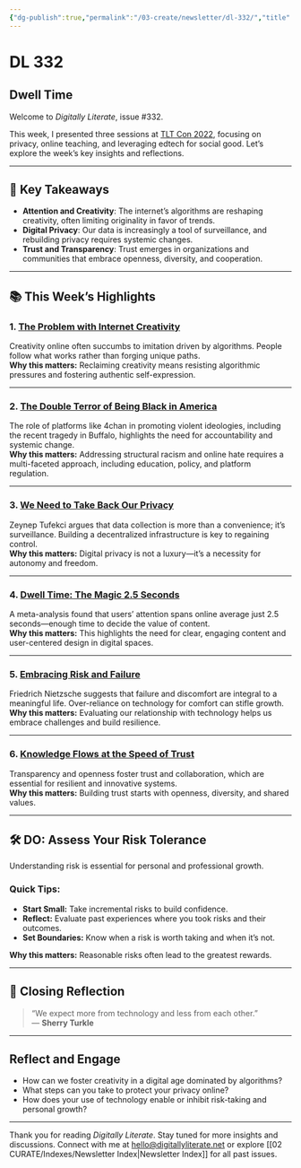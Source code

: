 ```yaml
---
{"dg-publish":true,"permalink":"/03-create/newsletter/dl-332/","title":"Dwell Time","tags":["4chan","attention","privacy","race","racism","risk","technology","transparency","trust"]}
---
```



# DL 332

## Dwell Time  

Welcome to _Digitally Literate_, issue #332.  

This week, I presented three sessions at [TLT Con 2022](https://tlt.cofc.edu/tltcon/), focusing on privacy, online teaching, and leveraging edtech for social good. Let’s explore the week’s key insights and reflections.  

---

## 🔖 Key Takeaways  

- **Attention and Creativity**: The internet’s algorithms are reshaping creativity, often limiting originality in favor of trends.  
- **Digital Privacy**: Our data is increasingly a tool of surveillance, and rebuilding privacy requires systemic changes.  
- **Trust and Transparency**: Trust emerges in organizations and communities that embrace openness, diversity, and cooperation.  

---

## 📚 This Week’s Highlights  

### 1. **[The Problem with Internet Creativity](https://www.youtube.com/watch?v=Ieq6V3o4rqM)**  
Creativity online often succumbs to imitation driven by algorithms. People follow what works rather than forging unique paths.  
**Why this matters:** Reclaiming creativity means resisting algorithmic pressures and fostering authentic self-expression.  

---

### 2. **[The Double Terror of Being Black in America](https://www.theatlantic.com/ideas/archive/2022/05/buffalo-shooting-manifesto-racism-great-replacement/629924/)**  
The role of platforms like 4chan in promoting violent ideologies, including the recent tragedy in Buffalo, highlights the need for accountability and systemic change.  
**Why this matters:** Addressing structural racism and online hate requires a multi-faceted approach, including education, policy, and platform regulation.  

---

### 3. **[We Need to Take Back Our Privacy](https://www.nytimes.com/2022-05-19/opinion/privacy-technology-data.html)**  
Zeynep Tufekci argues that data collection is more than a convenience; it’s surveillance. Building a decentralized infrastructure is key to regaining control.  
**Why this matters:** Digital privacy is not a luxury—it’s a necessity for autonomy and freedom.  

---

### 4. **[Dwell Time: The Magic 2.5 Seconds](https://www.eye-square.com/en/media-attention-benchmark/)**  
A meta-analysis found that users’ attention spans online average just 2.5 seconds—enough time to decide the value of content.  
**Why this matters:** This highlights the need for clear, engaging content and user-centered design in digital spaces.  

---

### 5. **[Embracing Risk and Failure](https://bigthink.com/thinking/nietzsche-failure-comfort/)**  
Friedrich Nietzsche suggests that failure and discomfort are integral to a meaningful life. Over-reliance on technology for comfort can stifle growth.  
**Why this matters:** Evaluating our relationship with technology helps us embrace challenges and build resilience.  

---

### 6. **[Knowledge Flows at the Speed of Trust](https://jarche.com/2022/03/knowledge-flows-at-the-speed-of-trust/)**  
Transparency and openness foster trust and collaboration, which are essential for resilient and innovative systems.  
**Why this matters:** Building trust starts with openness, diversity, and shared values.  

---

## 🛠️ DO: Assess Your Risk Tolerance  

Understanding risk is essential for personal and professional growth.  

### Quick Tips:  
- **Start Small:** Take incremental risks to build confidence.  
- **Reflect:** Evaluate past experiences where you took risks and their outcomes.  
- **Set Boundaries:** Know when a risk is worth taking and when it’s not.  

**Why this matters:** Reasonable risks often lead to the greatest rewards.  

---

## 🌟 Closing Reflection  

> “We expect more from technology and less from each other.”  
> — **Sherry Turkle**

---

## Reflect and Engage  

- How can we foster creativity in a digital age dominated by algorithms?  
- What steps can you take to protect your privacy online?  
- How does your use of technology enable or inhibit risk-taking and personal growth?  

---

Thank you for reading _Digitally Literate_. Stay tuned for more insights and discussions. Connect with me at [hello@digitallyliterate.net](mailto:hello@digitallyliterate.net) or explore [[02 CURATE/Indexes/Newsletter Index\|Newsletter Index]] for all past issues.  
